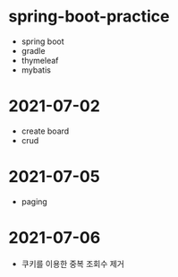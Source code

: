 # spring-boot-practice

- spring boot
- gradle
- thymeleaf
- mybatis


# 2021-07-02
- create board
- crud

# 2021-07-05
- paging

# 2021-07-06
- 쿠키를 이용한 중복 조회수 제거
